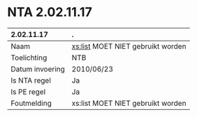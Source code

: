 # NTA 2.02.11.17

 2.02.11.17 | . 
 :--- | :--- 
 Naam | <xs:list> MOET NIET gebruikt worden 
 Toelichting | NTB 
 Datum invoering | 2010/06/23 
 Is NTA regel | Ja 
 Is PE regel | Ja 
 Foutmelding | xs:list MOET NIET gebruikt worden 
